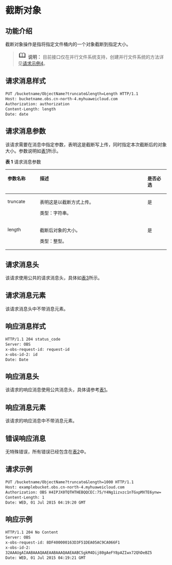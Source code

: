 # 截断对象<a name="obs_04_0093"></a>

## 功能介绍<a name="section5584184924715"></a>

截断对象操作是指将指定文件桶内的一个对象截断到指定大小。

>![](public_sys-resources/icon-note.gif) **说明：** 
>目前接口仅在并行文件系统支持，创建并行文件系统的方法详见[请求示例4](创建桶.md#section4293341135610)。

## 请求消息样式<a name="section114577124330"></a>

```
PUT /bucketname/ObjectName?truncate&length=Length HTTP/1.1
Host: bucketname.obs.cn-north-4.myhuaweicloud.com 
Authorization: authorization
Content-Length: length
Date: date
```

## 请求消息参数<a name="section7884173212178"></a>

该请求需要在消息中指定参数，表明这是截断写上传，同时指定本次截断后的对象大小。参数说明如[表1](#table925513139324)所示。

**表 1**  请求消息参数

<a name="table925513139324"></a>
<table><thead align="left"><tr id="row19257131316329"><th class="cellrowborder" valign="top" width="20%" id="mcps1.2.4.1.1"><p id="p1225711133328"><a name="p1225711133328"></a><a name="p1225711133328"></a><strong id="b12607408348"><a name="b12607408348"></a><a name="b12607408348"></a>参数名称</strong></p>
</th>
<th class="cellrowborder" valign="top" width="66.75%" id="mcps1.2.4.1.2"><p id="p42576139327"><a name="p42576139327"></a><a name="p42576139327"></a><strong id="b581505383412"><a name="b581505383412"></a><a name="b581505383412"></a>描述</strong></p>
</th>
<th class="cellrowborder" valign="top" width="13.25%" id="mcps1.2.4.1.3"><p id="p02571613203212"><a name="p02571613203212"></a><a name="p02571613203212"></a><strong id="b48003494414"><a name="b48003494414"></a><a name="b48003494414"></a>是否必选</strong></p>
</th>
</tr>
</thead>
<tbody><tr id="row142578134329"><td class="cellrowborder" valign="top" width="20%" headers="mcps1.2.4.1.1 "><p id="p152571913133211"><a name="p152571913133211"></a><a name="p152571913133211"></a>truncate</p>
</td>
<td class="cellrowborder" valign="top" width="66.75%" headers="mcps1.2.4.1.2 "><p id="p1257131311321"><a name="p1257131311321"></a><a name="p1257131311321"></a>表明这是以截断方式上传。</p>
<p id="p13637133619365"><a name="p13637133619365"></a><a name="p13637133619365"></a>类型：字符串。</p>
</td>
<td class="cellrowborder" valign="top" width="13.25%" headers="mcps1.2.4.1.3 "><p id="p725751343214"><a name="p725751343214"></a><a name="p725751343214"></a>是</p>
</td>
</tr>
<tr id="row10257191363215"><td class="cellrowborder" valign="top" width="20%" headers="mcps1.2.4.1.1 "><p id="p112574136328"><a name="p112574136328"></a><a name="p112574136328"></a>length</p>
</td>
<td class="cellrowborder" valign="top" width="66.75%" headers="mcps1.2.4.1.2 "><p id="p8257141319329"><a name="p8257141319329"></a><a name="p8257141319329"></a>截断后对象的大小。</p>
<p id="p985361893716"><a name="p985361893716"></a><a name="p985361893716"></a>类型：整型。</p>
</td>
<td class="cellrowborder" valign="top" width="13.25%" headers="mcps1.2.4.1.3 "><p id="p112571113123211"><a name="p112571113123211"></a><a name="p112571113123211"></a>是</p>
</td>
</tr>
</tbody>
</table>

## 请求消息头<a name="section31243759"></a>

该请求使用公共的请求消息头，具体如[表3](构造请求.md#table25197309)所示。

## 请求消息元素<a name="section12758381"></a>

该请求消息头中不带消息元素。

## 响应消息样式<a name="section1776885913534"></a>

```
HTTP/1.1 204 status_code
Server: OBS
x-obs-request-id: request-id
x-obs-id-2: id
Date: Date
```

## 响应消息头<a name="section209761791549"></a>

该请求的响应消息使用公共消息头，具体请参考[表1](返回结果.md#d0e686)。

## 响应消息元素<a name="section16332845"></a>

该请求的响应消息中不带消息元素。

## 错误响应消息<a name="section12777878"></a>

无特殊错误，所有错误已经包含在[表2](错误码.md#d0e843)中。

## 请求示例<a name="section11686111817239"></a>

```
PUT /bucketname/ObjectName?truncate&length=1000 HTTP/1.1
Host: examplebucket.obs.cn-north-4.myhuaweicloud.com
Authorization: OBS H4IPJX0TQTHTHEBQQCEC:75/Y4Ng1izvzc1nTGxpMXTE6ynw=
Content-Length: 1
Date: WED, 01 Jul 2015 04:19:20 GMT
```

## 响应示例<a name="section6687115054912"></a>

```
HTTP/1.1 204 No Content
Server: OBS
x-obs-request-id: 8DF400000163D3F51DEA05AC9CA066F1
x-obs-id-2: 32AAAUgAIAABAAAQAAEAABAAAQAAEAABCSgkM4Dij80gAeFY8pAZIwx72QhDeBZ5
Date: WED, 01 Jul 2015 04:19:21 GMT
```

